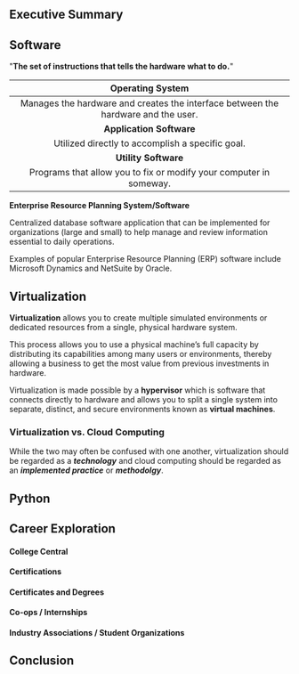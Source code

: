 ## Executive Summary
## Software

"**The set of instructions that tells the hardware what to do.**"

|Operating System|
|:--------------:|
|Manages the hardware and creates the interface between the hardware and the user.|
|**Application Software**|
|Utilized directly to accomplish a specific goal.|
|**Utility Software**|
|Programs that allow you to fix or modify your computer in someway.|

**Enterprise Resource Planning System/Software**

Centralized database software application that can be implemented for organizations (large and small) to help manage and review information essential to daily operations.

Examples of popular Enterprise Resource Planning (ERP) software include Microsoft Dynamics and NetSuite by Oracle.

## Virtualization

**Virtualization** allows you to create multiple simulated environments or dedicated resources from a single, physical hardware system.

This process allows you to use a physical machine’s full capacity by distributing its capabilities among many users or environments, thereby allowing a business to get the most value from previous investments in hardware.

Virtualization is made possible by a **hypervisor**  which is software that connects directly to  hardware and allows you to split a single system into separate, distinct, and secure environments known as **virtual machines**. 

### Virtualization vs. Cloud Computing

While the two may often be confused with one another, virtualization should be regarded as a **_technology_** and cloud computing should be regarded as an **_implemented practice_** or **_methodolgy_**. 

## Python
## Career Exploration
#### College Central
#### Certifications
#### Certificates and Degrees
#### Co-ops / Internships
#### Industry Associations / Student Organizations
## Conclusion
